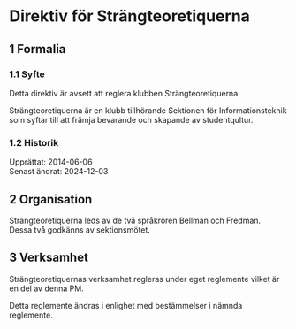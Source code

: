 # Direktiv för Strängteoretiquerna

## 1 Formalia

### 1.1 Syfte

Detta direktiv är avsett att reglera klubben Strängteoretiquerna.

Strängteoretiquerna är en klubb tillhörande Sektionen för Informationsteknik som syftar till att främja bevarande och skapande av studentqultur.

### 1.2 Historik

Upprättat: 2014-06-06  
Senast ändrat: 2024-12-03

## 2 Organisation

Strängteoretiquerna leds av de två språkrören Bellman och Fredman.  
Dessa två godkänns av sektionsmötet.

## 3 Verksamhet

Strängteoretiquernas verksamhet regleras under eget reglemente vilket är en del av denna PM.

Detta reglemente ändras i enlighet med bestämmelser i nämnda reglemente.
